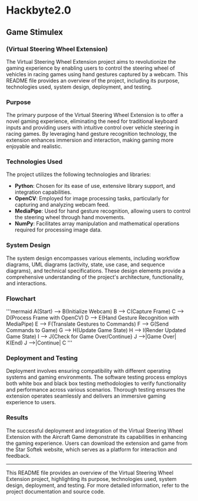 # Hackbyte2.0
## Game Stimulex
### (Virtual Steering Wheel Extension)

The Virtual Steering Wheel Extension project aims to revolutionize the gaming experience by enabling users to control the steering wheel of vehicles in racing games using hand gestures captured by a webcam. This README file provides an overview of the project, including its purpose, technologies used, system design, deployment, and testing.

### Purpose

The primary purpose of the Virtual Steering Wheel Extension is to offer a novel gaming experience, eliminating the need for traditional keyboard inputs and providing users with intuitive control over vehicle steering in racing games. By leveraging hand gesture recognition technology, the extension enhances immersion and interaction, making gaming more enjoyable and realistic.

### Technologies Used

The project utilizes the following technologies and libraries:

- **Python**: Chosen for its ease of use, extensive library support, and integration capabilities.
- **OpenCV**: Employed for image processing tasks, particularly for capturing and analyzing webcam feed.
- **MediaPipe**: Used for hand gesture recognition, allowing users to control the steering wheel through hand movements.
- **NumPy**: Facilitates array manipulation and mathematical operations required for processing image data.

### System Design

The system design encompasses various elements, including workflow diagrams, UML diagrams (activity, state, use case, and sequence diagrams), and technical specifications. These design elements provide a comprehensive understanding of the project's architecture, functionality, and interactions.

### Flowchart

'''mermaid
    A(Start) --> B(Initialize Webcam)
    B --> C(Capture Frame)
    C --> D(Process Frame with OpenCV)
    D --> E(Hand Gesture Recognition with MediaPipe)
    E --> F(Translate Gestures to Commands)
    F --> G(Send Commands to Game)
    G --> H(Update Game State)
    H --> I(Render Updated Game State)
    I --> J{Check for Game Over/Continue}
    J -->|Game Over| K(End)
    J -->|Continue| C
    '''

### Deployment and Testing

Deployment involves ensuring compatibility with different operating systems and gaming environments. The software testing process employs both white box and black box testing methodologies to verify functionality and performance across various scenarios. Thorough testing ensures the extension operates seamlessly and delivers an immersive gaming experience to users.

### Results

The successful deployment and integration of the Virtual Steering Wheel Extension with the Aircraft Game demonstrate its capabilities in enhancing the gaming experience. Users can download the extension and game from the Star Softek website, which serves as a platform for interaction and feedback.

---

This README file provides an overview of the Virtual Steering Wheel Extension project, highlighting its purpose, technologies used, system design, deployment, and testing. For more detailed information, refer to the project documentation and source code.

